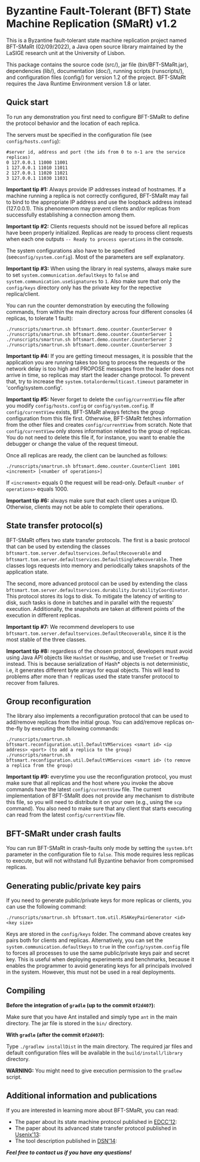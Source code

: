 # Byzantine Fault-Tolerant (BFT) State Machine Replication (SMaRt) v1.2

This is a Byzantine fault-tolerant state machine replication project named BFT-SMaRt (02/09/2022), a Java open source library maintained by the LaSIGE research unit at the University of Lisbon.

This package contains the source code (src/), jar file (bin/BFT-SMaRt.jar), dependencies (lib/), documentation (doc/), running scripts (runscripts/), and configuration files (config/) for version 1.2 of the project.
BFT-SMaRt requires the Java Runtime Environment version 1.8 or later.

## Quick start

To run any demonstration you first need to configure BFT-SMaRt to define the protocol behavior and the location of each replica.

The servers must be specified in the configuration file (see `config/hosts.config`):

```
#server id, address and port (the ids from 0 to n-1 are the service replicas) 
0 127.0.0.1 11000 11001
1 127.0.0.1 11010 11011
2 127.0.0.1 11020 11021
3 127.0.0.1 11030 11031
```

**Important tip #1:** Always provide IP addresses instead of hostnames. If a machine running a replica is not correctly configured, BFT-SMaRt may fail to bind to the appropriate IP address and use the loopback address instead (127.0.0.1). This phenomenom may prevent clients and/or replicas from successfully establishing a connection among them.

**Important tip #2:** Clients requests should not be issued before all replicas have been properly initialized. Replicas are ready to process client requests when each one outputs `-- Ready to process operations` in the console.

The system configurations also have to be specified (see`config/system.config`). Most of the parameters are self explanatory.

**Important tip #3:** When using the library in real systems, always make sure to set `system.communication.defaultkeys` to `false` and `system.communication.useSignatures` to `1`. Also make sure that only the `config/keys` directory only has the private key for the repective replica/client.

You can run the counter demonstration by executing the following commands, from within the main directory across four different consoles (4 replicas, to tolerate 1 fault):

```
./runscripts/smartrun.sh bftsmart.demo.counter.CounterServer 0
./runscripts/smartrun.sh bftsmart.demo.counter.CounterServer 1
./runscripts/smartrun.sh bftsmart.demo.counter.CounterServer 2
./runscripts/smartrun.sh bftsmart.demo.counter.CounterServer 3
```

**Important tip #4:** If you are getting timeout messages, it is possible that the application you are running takes too long to process the requests or the network delay is too high and PROPOSE messages from the leader does not arrive in time, so replicas may start the leader change protocol. To prevent that, try to increase the `system.totalordermulticast.timeout` parameter in 'config/system.config'.

**Important tip #5:** Never forget to delete the `config/currentView` file after you modify `config/hosts.config` or `config/system.config`. If `config/currentView` exists, BFT-SMaRt always fetches the group configuration from this file first. Otherwise, BFT-SMaRt fetches information from the other files and creates `config/currentView` from scratch. Note that `config/currentView` only stores information related to the group of replicas. You do not need to delete this file if, for instance, you want to enable the debugger or change the value of the request timeout.

Once all replicas are ready, the client can be launched as follows:

```
./runscripts/smartrun.sh bftsmart.demo.counter.CounterClient 1001 <increment> [<number of operations>]
```

If `<increment>` equals 0 the request will be read-only. Default `<number of operations>` equals 1000.

**Important tip #6:** always make sure that each client uses a unique ID. Otherwise, clients may not be able to complete their operations.
  
## State transfer protocol(s)

BFT-SMaRt offers two state transfer protocols. The first is a basic protocol that can be used by extending the classes `bftsmart.tom.server.defaultservices.DefaultRecoverable` and `bftsmart.tom.server.defaultservices.DefaultSingleRecoverable`. Thee classes logs requests into memory and periodically takes snapshots of the application state.

The second, more advanced protocol can be used by extending the class 
`bftsmart.tom.server.defaultservices.durability.DurabilityCoordinator`. This protocol stores its logs to disk. To mitigate the latency of writing to disk, such tasks is done in batches and in parallel with the requests' execution. Additionally, the snapshots are taken at different points of the execution in different replicas.

**Important tip #7:** We recommend developers to use `bftsmart.tom.server.defaultservices.DefaultRecoverable`, since it is the most stable of the three classes.

**Important tip #8:** regardless of the chosen protocol, developers must avoid using Java API objects like `HashSet` or `HashMap`, and use `TreeSet` or `TreeMap` instead. This is because serialization of Hash* objects is not deterministic, i.e, it generates different byte arrays for equal objects. This will lead to problems after more than `f` replicas used the state transfer protocol to recover from failures.

## Group reconfiguration

The library also implements a reconfiguration protocol that can be used to add/remove replicas from the initial group. You can add/remove replicas on-the-fly by executing the following commands:

```
./runscripts/smartrun.sh bftsmart.reconfiguration.util.DefaultVMServices <smart id> <ip address> <port> (to add a replica to the group)
./runscripts/smartrun.sh bftsmart.reconfiguration.util.DefaultVMServices <smart id> (to remove a replica from the group)
```

**Important tip #9:** everytime you use the reconfiguration protocol, you must make sure that all replicas and the host where you invoke the above commands have the latest `config/currentView` file. The current implementation of BFT-SMaRt does not provide any mechanism to distribute this file, so you will need to distribute it on your own (e.g., using the `scp` command). You also need to make sure that any client that starts executing can read from the latest `config/currentView` file.

## BFT-SMaRt under crash faults

You can run BFT-SMaRt in crash-faults only mode by setting the `system.bft` parameter in the configuration file to `false`. This mode requires less replicas to execute, but will not withstand full Byzantine behavior from compromised replicas.

## Generating public/private key pairs

If you need to generate public/private keys for more replicas or clients, you can use the following command:

```
./runscripts/smartrun.sh bftsmart.tom.util.RSAKeyPairGenerator <id> <key size>
```

Keys are stored in the `config/keys` folder. The command above creates key pairs both for clients and replicas. Alternatively, you can set the `system.communication.defaultkeys` to `true` in the `config/system.config` file to forces all processes to use the same public/private keys pair and secret key. This is useful when deploying experiments and benchmarks, because it enables the programmer to avoid generating keys for all principals involved in the system. However, this must not be used in a real deployments.

## Compiling

**Before the integration of `gradle` (up to the commit `0f2d407`):**

Make sure that you have Ant installed and simply type `ant` in the main directory. The jar file is stored in the `bin/` directory.

**With `gradle` (after the commit `0f2d407`):**

Type `./gradlew installDist` in the main directory. The required jar files and default configuration files will be available in the `build/install/library` directory.

**WARNING:** You might need to give execution permission to the `gradlew` script.

## Additional information and publications

If you are interested in learning more about BFT-SMaRt, you can read:

- The paper about its state machine protocol published in [EDCC'12](http://www.di.fc.ul.pt/~bessani/publications/edcc12-modsmart.pdf):
- The paper about its advanced state transfer protocol published in [Usenix'13](http://www.di.fc.ul.pt/~bessani/publications/usenix13-dsmr.pdf):
- The tool description published in [DSN'14](http://www.di.fc.ul.pt/~bessani/publications/dsn14-bftsmart.pdf):

***Feel free to contact us if you have any questions!***
